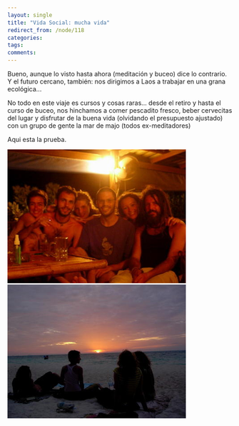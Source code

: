 ```yaml
---
layout: single
title: "Vida Social: mucha vida"
redirect_from: /node/118
categories:
tags: 
comments: 
---
```

Bueno, aunque lo visto hasta ahora (meditación y buceo) dice lo contrario. Y el futuro cercano, también: nos dirigimos a Laos a trabajar en una grana ecológica...  

No todo en este viaje es cursos y cosas raras... desde el retiro y hasta el curso de buceo, nos hinchamos a comer pescadito fresco, beber cervecitas del lugar y disfrutar de la buena vida (olvidando el presupuesto ajustado) con un grupo de gente la mar de majo (todos ex-meditadores)  

Aqui esta la prueba.  

![](/images/posts/2005-09-22-vida-social-mucha-vida/PandillaPgnan.jpg)  
![](/images/posts/2005-09-22-vida-social-mucha-vida/sunset.jpg)
